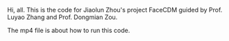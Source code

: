 Hi, all. This is the code for Jiaolun Zhou's project FaceCDM guided by Prof. Luyao Zhang and Prof. Dongmian Zou.

The mp4 file is about how to run this code.
